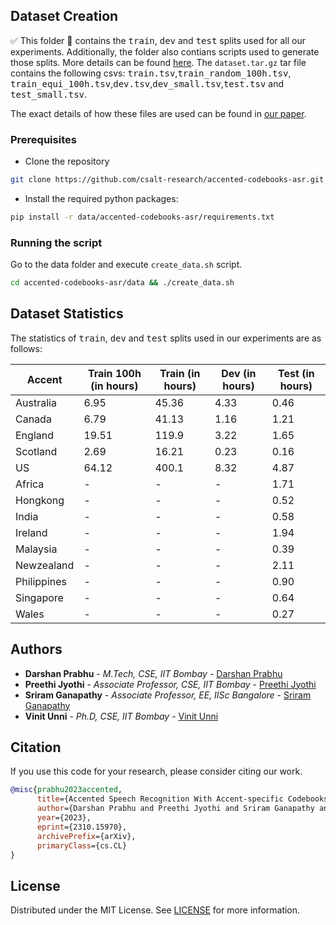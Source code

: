 ## Dataset Creation

:white_check_mark: This folder :file_folder: contains  the <samp>train</samp>, <samp>dev</samp> and <samp>test</samp> splits used for all our experiments. Additionally, the folder also contians scripts used to generate those splits. More details can be found [here](https://github.com/csalt-research/accented-codebooks-asr/tree/main/data).
The `dataset.tar.gz` tar file contains the following csvs: <kbd>train.tsv</kbd>,<kbd>train_random_100h.tsv</kbd>, <kbd>train_equi_100h.tsv</kbd>,<kbd>dev.tsv</kbd>,<kbd>dev_small.tsv</kbd>,<kbd>test.tsv</kbd> and <kbd>test_small.tsv</kbd>.

The exact details of how these files are used can be found in [our paper](https://arxiv.org/abs/2310.15970).

### Prerequisites

* Clone the repository
```sh
git clone https://github.com/csalt-research/accented-codebooks-asr.git
```
* Install the required python packages:
```sh
pip install -r data/accented-codebooks-asr/requirements.txt
```

### Running the script
Go to the data folder and execute `create_data.sh` script.
```sh
cd accented-codebooks-asr/data && ./create_data.sh
```

## Dataset Statistics
The statistics of <samp>train</samp>, <samp>dev</samp> and <samp>test</samp> splits used in our experiments are as follows:

| Accent | Train 100h (in hours) | Train (in hours) | Dev (in hours) | Test (in hours) |
| - | - | - | - | - |
| Australia | 6.95 | 45.36 | 4.33 | 0.46 |
| Canada | 6.79 | 41.13 | 1.16 | 1.21 |
| England | 19.51 | 119.9 | 3.22 | 1.65 |
| Scotland | 2.69 | 16.21 | 0.23 | 0.16 |
| US | 64.12 | 400.1 | 8.32 | 4.87 |
| Africa | - | - | - | 1.71 |
| Hongkong | - | - | - | 0.52 |
| India | - | - | - | 0.58 |
| Ireland | - | - | - | 1.94 |
| Malaysia | - | - | - | 0.39 |
| Newzealand | - | - | - | 2.11 |
| Philippines | - | - | - | 0.90 |
| Singapore | - | - | - | 0.64 |
| Wales | - | - | - | 0.27 |



## Authors

* **Darshan Prabhu** - *M.Tech, CSE, IIT Bombay* - [Darshan Prabhu](https://www.linkedin.com/in/darshan-prabhu/)
* **Preethi Jyothi** - *Associate Professor, CSE, IIT Bombay* - [Preethi Jyothi](https://www.cse.iitb.ac.in/~pjyothi/)
* **Sriram Ganapathy** - *Associate Professor, EE, IISc Bangalore* - [Sriram Ganapathy](http://www.leap.ee.iisc.ac.in/sriram/)
* **Vinit Unni** - *Ph.D, CSE, IIT Bombay* - [Vinit Unni](https://www.linkedin.com/in/vinit-unni/)


## Citation

If you use this code for your research, please consider citing our work.

```bibtex
@misc{prabhu2023accented,
      title={Accented Speech Recognition With Accent-specific Codebooks}, 
      author={Darshan Prabhu and Preethi Jyothi and Sriram Ganapathy and Vinit Unni},
      year={2023},
      eprint={2310.15970},
      archivePrefix={arXiv},
      primaryClass={cs.CL}
}
```

## License

Distributed under the MIT License. See [LICENSE](https://github.com/csalt-research/accented-codebooks-asr/blob/main/LICENSE.md) for more information.